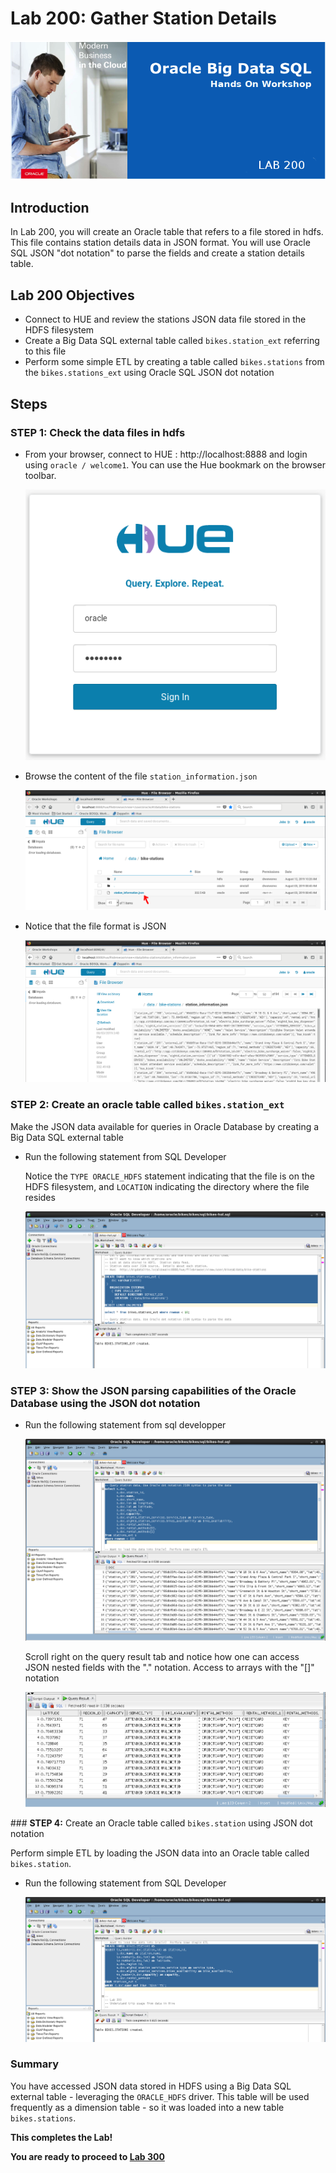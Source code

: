 # Lab 200: Gather Station Details

  ![](images/200/Title-200.png)
  

## Introduction

In Lab 200, you will create an Oracle table that refers to a file stored in hdfs. This file contains station details data in JSON format. You will use Oracle SQL JSON "dot notation" to parse the fields and create a station details table.

## Lab 200 Objectives

- Connect to HUE and review the stations JSON data file stored in the HDFS filesystem
- Create a Big Data SQL external table called `bikes.station_ext` referring to this file
- Perform some simple ETL by creating a table called `bikes.stations` from the `bikes.stations_ext` using Oracle SQL JSON dot notation

## Steps

### **STEP 1:** Check the data files in hdfs

 * From your browser, connect to HUE : http://localhost:8888 and login using `oracle / welcome1`.  You can use the Hue bookmark on the browser toolbar.
 
    ![](images/200/001.png)
 
* Browse the content of the file `station_information.json`

    ![](images/200/002.png)

* Notice that the file format is JSON

    ![](images/200/003.png)


### **STEP 2:** Create an oracle table called `bikes.station_ext`
Make the JSON data available for queries in Oracle Database by creating a Big Data SQL external table
* Run the following statement from SQL Developer 

    Notice the `TYPE ORACLE_HDFS` statement indicating that the file is on the HDFS filesystem, and `LOCATION` indicating the directory where the file resides

    ![](images/200/004.png)

### **STEP 3:** Show the JSON parsing capabilities of the Oracle Database using the JSON dot notation

* Run the following statement from sql developper

    ![](images/200/005.png)

    Scroll right on the query result tab and notice how one can access JSON nested fields with the "." notation.  Access to arrays with the "[]" notation

    ![](images/200/006.png)

### **STEP 4:** Create an Oracle table called `bikes.station` using JSON dot notation 

Perform simple ETL by loading the JSON data into an Oracle table called `bikes.station`.
* Run the following statement from SQL Developer

    ![](images/200/007.png)

### Summary
You have accessed JSON data stored in HDFS using a Big Data SQL external table - leveraging the `ORACLE_HDFS` driver.  This table will be used frequently as a dimension table - so it was loaded into a new table `bikes.stations`.

**This completes the Lab!**

**You are ready to proceed to [Lab 300](LabGuide300.md)**
